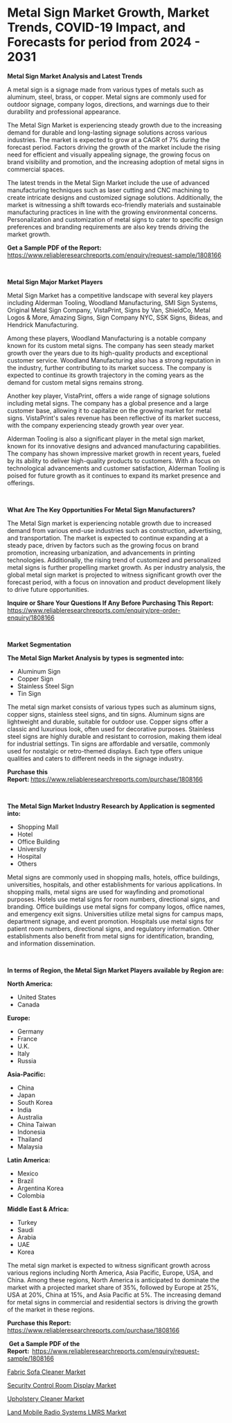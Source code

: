 <p><h1>Metal Sign Market Growth, Market Trends, COVID-19 Impact, and Forecasts for period from 2024 - 2031</h1></p><p><strong>Metal Sign Market Analysis and Latest Trends</strong></p>
<p><p>A metal sign is a signage made from various types of metals such as aluminum, steel, brass, or copper. Metal signs are commonly used for outdoor signage, company logos, directions, and warnings due to their durability and professional appearance.</p><p>The Metal Sign Market is experiencing steady growth due to the increasing demand for durable and long-lasting signage solutions across various industries. The market is expected to grow at a CAGR of 7% during the forecast period. Factors driving the growth of the market include the rising need for efficient and visually appealing signage, the growing focus on brand visibility and promotion, and the increasing adoption of metal signs in commercial spaces.</p><p>The latest trends in the Metal Sign Market include the use of advanced manufacturing techniques such as laser cutting and CNC machining to create intricate designs and customized signage solutions. Additionally, the market is witnessing a shift towards eco-friendly materials and sustainable manufacturing practices in line with the growing environmental concerns. Personalization and customization of metal signs to cater to specific design preferences and branding requirements are also key trends driving the market growth.</p></p>
<p><strong>Get a Sample PDF of the Report:&nbsp;</strong> <a href="https://www.reliableresearchreports.com/enquiry/request-sample/1808166">https://www.reliableresearchreports.com/enquiry/request-sample/1808166</a></p>
<p>&nbsp;</p>
<p><strong>Metal Sign Major Market Players</strong></p>
<p><p>Metal Sign Market has a competitive landscape with several key players including Alderman Tooling, Woodland Manufacturing, SMI Sign Systems, Original Metal Sign Company, VistaPrint, Signs by Van, ShieldCo, Metal Logos & More, Amazing Signs, Sign Company NYC, SSK Signs, Bideas, and Hendrick Manufacturing.</p><p>Among these players, Woodland Manufacturing is a notable company known for its custom metal signs. The company has seen steady market growth over the years due to its high-quality products and exceptional customer service. Woodland Manufacturing also has a strong reputation in the industry, further contributing to its market success. The company is expected to continue its growth trajectory in the coming years as the demand for custom metal signs remains strong.</p><p>Another key player, VistaPrint, offers a wide range of signage solutions including metal signs. The company has a global presence and a large customer base, allowing it to capitalize on the growing market for metal signs. VistaPrint's sales revenue has been reflective of its market success, with the company experiencing steady growth year over year.</p><p>Alderman Tooling is also a significant player in the metal sign market, known for its innovative designs and advanced manufacturing capabilities. The company has shown impressive market growth in recent years, fueled by its ability to deliver high-quality products to customers. With a focus on technological advancements and customer satisfaction, Alderman Tooling is poised for future growth as it continues to expand its market presence and offerings.</p></p>
<p>&nbsp;</p>
<p><strong>What Are The Key Opportunities For Metal Sign Manufacturers?</strong></p>
<p><p>The Metal Sign market is experiencing notable growth due to increased demand from various end-use industries such as construction, advertising, and transportation. The market is expected to continue expanding at a steady pace, driven by factors such as the growing focus on brand promotion, increasing urbanization, and advancements in printing technologies. Additionally, the rising trend of customized and personalized metal signs is further propelling market growth. As per industry analysis, the global metal sign market is projected to witness significant growth over the forecast period, with a focus on innovation and product development likely to drive future opportunities.</p></p>
<p><strong>Inquire or Share Your Questions If Any Before Purchasing This Report:</strong> <a href="https://www.reliableresearchreports.com/enquiry/pre-order-enquiry/1808166">https://www.reliableresearchreports.com/enquiry/pre-order-enquiry/1808166</a></p>
<p>&nbsp;</p>
<p><strong>Market Segmentation</strong></p>
<p><strong>The Metal Sign Market Analysis by types is segmented into:</strong></p>
<p><ul><li>Aluminum Sign</li><li>Copper Sign</li><li>Stainless Steel Sign</li><li>Tin Sign</li></ul></p>
<p><p>The metal sign market consists of various types such as aluminum signs, copper signs, stainless steel signs, and tin signs. Aluminum signs are lightweight and durable, suitable for outdoor use. Copper signs offer a classic and luxurious look, often used for decorative purposes. Stainless steel signs are highly durable and resistant to corrosion, making them ideal for industrial settings. Tin signs are affordable and versatile, commonly used for nostalgic or retro-themed displays. Each type offers unique qualities and caters to different needs in the signage industry.</p></p>
<p><strong>Purchase this Report:&nbsp;</strong><a href="https://www.reliableresearchreports.com/purchase/1808166">https://www.reliableresearchreports.com/purchase/1808166</a></p>
<p>&nbsp;</p>
<p><strong>The Metal Sign Market Industry Research by Application is segmented into:</strong></p>
<p><ul><li>Shopping Mall</li><li>Hotel</li><li>Office Building</li><li>University</li><li>Hospital</li><li>Others</li></ul></p>
<p><p>Metal signs are commonly used in shopping malls, hotels, office buildings, universities, hospitals, and other establishments for various applications. In shopping malls, metal signs are used for wayfinding and promotional purposes. Hotels use metal signs for room numbers, directional signs, and branding. Office buildings use metal signs for company logos, office names, and emergency exit signs. Universities utilize metal signs for campus maps, department signage, and event promotion. Hospitals use metal signs for patient room numbers, directional signs, and regulatory information. Other establishments also benefit from metal signs for identification, branding, and information dissemination.</p></p>
<p>&nbsp;</p>
<p><strong>In terms of Region, the Metal Sign Market Players available by Region are:</strong></p>
<p>
    <p> <strong> North America: </strong>
        <ul>
            <li>United States</li>
            <li>Canada</li>
        </ul>
        </p> 
    <p> <strong> Europe: </strong>
        <ul>
            <li>Germany</li>
            <li>France</li>
            <li>U.K.</li>
            <li>Italy</li>
            <li>Russia</li>
        </ul>
        </p> 
    <p> <strong> Asia-Pacific: </strong>
        <ul>
            <li>China</li>
            <li>Japan</li>
            <li>South Korea</li>
            <li>India</li>
            <li>Australia</li>
            <li>China Taiwan</li>
            <li>Indonesia</li>
            <li>Thailand</li>
            <li>Malaysia</li>
        </ul>
        </p> 
    <p> <strong> Latin America: </strong>
        <ul>
            <li>Mexico</li>
            <li>Brazil</li>
            <li>Argentina Korea</li>
            <li>Colombia</li>
        </ul>
        </p> 
    <p> <strong> Middle East & Africa: </strong>
        <ul>
            <li>Turkey</li>
            <li>Saudi</li>
            <li>Arabia</li>
            <li>UAE</li>
            <li>Korea</li>
        </ul>
    </p>
    </p>
<p><p>The metal sign market is expected to witness significant growth across various regions including North America, Asia Pacific, Europe, USA, and China. Among these regions, North America is anticipated to dominate the market with a projected market share of 35%, followed by Europe at 25%, USA at 20%, China at 15%, and Asia Pacific at 5%. The increasing demand for metal signs in commercial and residential sectors is driving the growth of the market in these regions.</p></p>
<p><strong>Purchase this Report: </strong><a href="https://www.reliableresearchreports.com/purchase/1808166">https://www.reliableresearchreports.com/purchase/1808166</a></p>
<p>&nbsp;<strong>Get a Sample PDF of the Report:&nbsp;&nbsp;</strong><a href="https://www.reliableresearchreports.com/enquiry/request-sample/1808166">https://www.reliableresearchreports.com/enquiry/request-sample/1808166</a></p>
<p><strong></strong></p>
<p><p><a href="https://github.com/mancsybtousav/Market-Research-Report-List-1/blob/main/fabric-sofa-cleaner-market.md">Fabric Sofa Cleaner Market</a></p><p><a href="https://issuu.com/reportprime-2/docs/security-control-room-display-market-size-2030.ppt">Security Control Room Display Market</a></p><p><a href="https://github.com/josesg55/Market-Research-Report-List-1/blob/main/upholstery-cleaner-market.md">Upholstery Cleaner Market</a></p><p><a href="https://issuu.com/reportprime-2/docs/land-mobile-radio-systems-lmrs-market-size-2030.pp">Land Mobile Radio Systems LMRS Market</a></p></p>